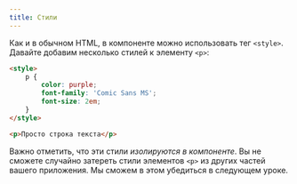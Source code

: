```yaml
---
title: Стили
---
```


Как и в обычном HTML, в компоненте можно использовать тег `<style>`. Давайте добавим несколько стилей к элементу `<p>`:

```html
<style>
	p {
		color: purple;
		font-family: 'Comic Sans MS';
		font-size: 2em;
	}
</style>

<p>Просто строка текста</p>
```

Важно отметить, что эти стили *изолируются в компоненте*. Вы не сможете случайно затереть стили элементов `<p>` из других частей вашего приложения. Мы сможем в этом убедиться в следующем уроке.